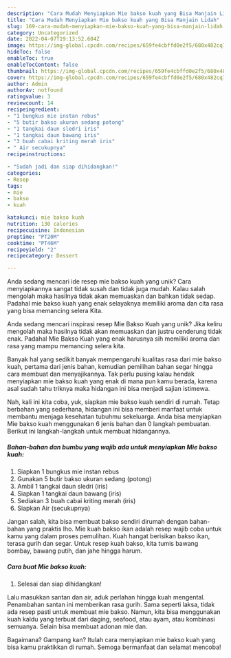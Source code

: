 ```yaml
---
description: "Cara Mudah Menyiapkan Mie bakso kuah yang Bisa Manjain Lidah"
title: "Cara Mudah Menyiapkan Mie bakso kuah yang Bisa Manjain Lidah"
slug: 169-cara-mudah-menyiapkan-mie-bakso-kuah-yang-bisa-manjain-lidah
category: Uncategorized
date: 2022-04-07T19:13:52.604Z
image: https://img-global.cpcdn.com/recipes/659fe4cbffd0e2f5/680x482cq70/mie-bakso-kuah-foto-resep-utama.jpg
hideToc: false
enableToc: true
enableTocContent: false
thumbnail: https://img-global.cpcdn.com/recipes/659fe4cbffd0e2f5/680x482cq70/mie-bakso-kuah-foto-resep-utama.jpg
cover: https://img-global.cpcdn.com/recipes/659fe4cbffd0e2f5/680x482cq70/mie-bakso-kuah-foto-resep-utama.jpg
author: Admin
authorAv: notfound
ratingvalue: 3
reviewcount: 14
recipeingredient:
- "1 bungkus mie instan rebus"
- "5 butir bakso ukuran sedang potong"
- "1 tangkai daun sledri iris"
- "1 tangkai daun bawang iris"
- "3 buah cabai kriting merah iris"
- " Air secukupnya"
recipeinstructions:

- "Sudah jadi dan siap dihidangkan!"
categories:
- Resep
tags:
- mie
- bakso
- kuah

katakunci: mie bakso kuah 
nutrition: 130 calories
recipecuisine: Indonesian
preptime: "PT20M"
cooktime: "PT46M"
recipeyield: "2"
recipecategory: Dessert

---
```





Anda sedang mencari ide resep mie bakso kuah yang unik? Cara menyiapkannya sangat tidak susah dan tidak juga mudah. Kalau salah mengolah maka hasilnya tidak akan memuaskan dan bahkan tidak sedap. Padahal mie bakso kuah yang enak selayaknya memiliki aroma dan cita rasa yang bisa memancing selera Kita.





Anda sedang mencari inspirasi resep Mie Bakso Kuah yang unik? Jika keliru mengolah maka hasilnya tidak akan memuaskan dan justru cenderung tidak enak. Padahal Mie Bakso Kuah yang enak harusnya sih memiliki aroma dan rasa yang mampu memancing selera kita.

Banyak hal yang sedikit banyak mempengaruhi kualitas rasa dari mie bakso kuah, pertama dari jenis bahan, kemudian pemilihan bahan segar hingga cara membuat dan menyajikannya. Tak perlu pusing kalau hendak menyiapkan mie bakso kuah yang enak di mana pun kamu berada, karena asal sudah tahu triknya maka hidangan ini bisa menjadi sajian istimewa.






Nah, kali ini kita coba, yuk, siapkan mie bakso kuah sendiri di rumah. Tetap berbahan yang sederhana, hidangan ini bisa memberi manfaat untuk membantu menjaga kesehatan tubuhmu sekeluarga. Anda bisa menyiapkan Mie bakso kuah menggunakan 6 jenis bahan dan 0 langkah pembuatan. Berikut ini langkah-langkah untuk membuat hidangannya.

<!--inarticleads1-->

##### Bahan-bahan dan bumbu yang wajib ada untuk menyiapkan Mie bakso kuah:

1. Siapkan 1 bungkus mie instan rebus
1. Gunakan 5 butir bakso ukuran sedang (potong)
1. Ambil 1 tangkai daun sledri (iris)
1. Siapkan 1 tangkai daun bawang (iris)
1. Sediakan 3 buah cabai kriting merah (iris)
1. Siapkan  Air (secukupnya)


Jangan salah, kita bisa membuat bakso sendiri dirumah dengan bahan-bahan yang praktis lho. Mie kuah bakso ikan adalah resep wajib coba untuk kamu yang dalam proses pemulihan. Kuah hangat berisikan bakso ikan, terasa gurih dan segar. Untuk resep kuah bakso, kita tumis bawang bombay, bawang putih, dan jahe hingga harum. 

<!--inarticleads2-->

##### Cara buat Mie bakso kuah:


1. Selesai dan siap dihidangkan!

Lalu masukkan santan dan air, aduk perlahan hingga kuah mengental. Penambahan santan ini memberikan rasa gurih. Sama seperti laksa, tidak ada resep pasti untuk membuat mie bakso. Namun, kita bisa menggunakan kuah kaldu yang terbuat dari daging, seafood, atau ayam, atau kombinasi semuanya. Selain bisa membuat adonan mie dan. 

Bagaimana? Gampang kan? Itulah cara menyiapkan mie bakso kuah yang bisa kamu praktikkan di rumah. Semoga bermanfaat dan selamat mencoba!
